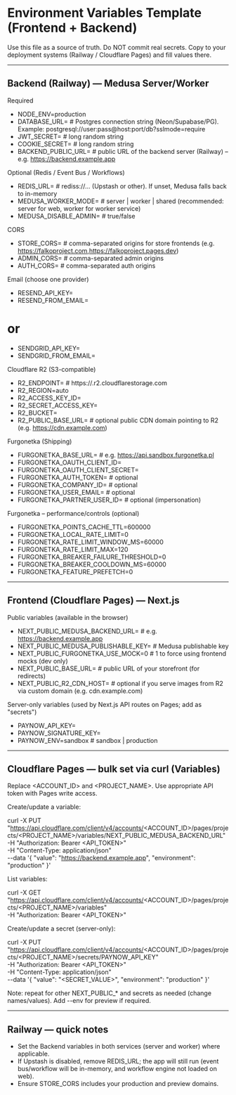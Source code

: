 # Environment Variables Template (Frontend + Backend)

Use this file as a source of truth. Do NOT commit real secrets. Copy to your deployment systems (Railway / Cloudflare Pages) and fill values there.

---

## Backend (Railway) — Medusa Server/Worker

Required
- NODE_ENV=production
- DATABASE_URL= # Postgres connection string (Neon/Supabase/PG). Example: postgresql://user:pass@host:port/db?sslmode=require
- JWT_SECRET= # long random string
- COOKIE_SECRET= # long random string
- BACKEND_PUBLIC_URL= # public URL of the backend server (Railway) – e.g. https://backend.example.app

Optional (Redis / Event Bus / Workflows)
- REDIS_URL= # rediss://... (Upstash or other). If unset, Medusa falls back to in-memory
- MEDUSA_WORKER_MODE= # server | worker | shared (recommended: server for web, worker for worker service)
- MEDUSA_DISABLE_ADMIN= # true/false

CORS
- STORE_CORS= # comma-separated origins for store frontends (e.g. https://falkoproject.com,https://falkoproject.pages.dev)
- ADMIN_CORS= # comma-separated admin origins
- AUTH_CORS= # comma-separated auth origins

Email (choose one provider)
- RESEND_API_KEY=
- RESEND_FROM_EMAIL=
# or
- SENDGRID_API_KEY=
- SENDGRID_FROM_EMAIL=

Cloudflare R2 (S3-compatible)
- R2_ENDPOINT= # https://<accountid>.r2.cloudflarestorage.com
- R2_REGION=auto
- R2_ACCESS_KEY_ID=
- R2_SECRET_ACCESS_KEY=
- R2_BUCKET=
- R2_PUBLIC_BASE_URL= # optional public CDN domain pointing to R2 (e.g. https://cdn.example.com)

Furgonetka (Shipping)
- FURGONETKA_BASE_URL= # e.g. https://api.sandbox.furgonetka.pl
- FURGONETKA_OAUTH_CLIENT_ID=
- FURGONETKA_OAUTH_CLIENT_SECRET=
- FURGONETKA_AUTH_TOKEN= # optional
- FURGONETKA_COMPANY_ID= # optional
- FURGONETKA_USER_EMAIL= # optional
- FURGONETKA_PARTNER_USER_ID= # optional (impersonation)

Furgonetka – performance/controls (optional)
- FURGONETKA_POINTS_CACHE_TTL=600000
- FURGONETKA_LOCAL_RATE_LIMIT=0
- FURGONETKA_RATE_LIMIT_WINDOW_MS=60000
- FURGONETKA_RATE_LIMIT_MAX=120
- FURGONETKA_BREAKER_FAILURE_THRESHOLD=0
- FURGONETKA_BREAKER_COOLDOWN_MS=60000
- FURGONETKA_FEATURE_PREFETCH=0

---

## Frontend (Cloudflare Pages) — Next.js

Public variables (available in the browser)
- NEXT_PUBLIC_MEDUSA_BACKEND_URL= # e.g. https://backend.example.app
- NEXT_PUBLIC_MEDUSA_PUBLISHABLE_KEY= # Medusa publishable key
- NEXT_PUBLIC_FURGONETKA_USE_MOCK=0 # 1 to force using frontend mocks (dev only)
- NEXT_PUBLIC_BASE_URL= # public URL of your storefront (for redirects)
- NEXT_PUBLIC_R2_CDN_HOST= # optional if you serve images from R2 via custom domain (e.g. cdn.example.com)

Server-only variables (used by Next.js API routes on Pages; add as "secrets")
- PAYNOW_API_KEY=
- PAYNOW_SIGNATURE_KEY=
- PAYNOW_ENV=sandbox # sandbox | production

---

## Cloudflare Pages — bulk set via curl (Variables)

Replace <ACCOUNT_ID> and <PROJECT_NAME>. Use appropriate API token with Pages write access.

Create/update a variable:

curl -X PUT \
  "https://api.cloudflare.com/client/v4/accounts/<ACCOUNT_ID>/pages/projects/<PROJECT_NAME>/variables/NEXT_PUBLIC_MEDUSA_BACKEND_URL" \
  -H "Authorization: Bearer <API_TOKEN>" \
  -H "Content-Type: application/json" \
  --data '{
    "value": "https://backend.example.app",
    "environment": "production"
  }'

List variables:

curl -X GET \
  "https://api.cloudflare.com/client/v4/accounts/<ACCOUNT_ID>/pages/projects/<PROJECT_NAME>/variables" \
  -H "Authorization: Bearer <API_TOKEN>"

Create/update a secret (server-only):

curl -X PUT \
  "https://api.cloudflare.com/client/v4/accounts/<ACCOUNT_ID>/pages/projects/<PROJECT_NAME>/secrets/PAYNOW_API_KEY" \
  -H "Authorization: Bearer <API_TOKEN>" \
  -H "Content-Type: application/json" \
  --data '{
    "value": "<SECRET_VALUE>",
    "environment": "production"
  }'

Note: repeat for other NEXT_PUBLIC_* and secrets as needed (change names/values). Add --env for preview if required.

---

## Railway — quick notes
- Set the Backend variables in both services (server and worker) where applicable.
- If Upstash is disabled, remove REDIS_URL; the app will still run (event bus/workflow will be in-memory, and workflow engine not loaded on web).
- Ensure STORE_CORS includes your production and preview domains.
